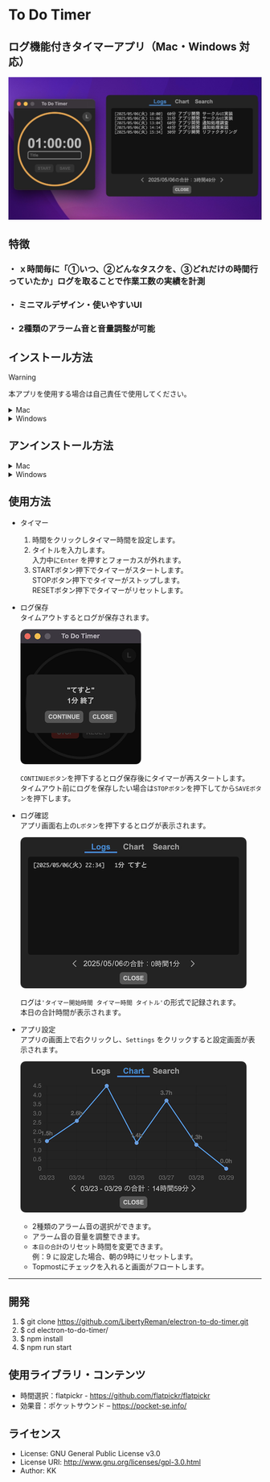 # To Do Timer

## ログ機能付きタイマーアプリ（Mac・Windows 対応）

![1](img/1.jpeg)

## 特徴

### ・ ｘ時間毎に「①いつ、②どんなタスクを、③どれだけの時間行っていたか」ログを取ることで作業工数の実績を計測

### ・ ミニマルデザイン・使いやすいUI

### ・ 2種類のアラーム音と音量調整が可能

## インストール方法

> [!WARNING]
> 本アプリを使用する場合は自己責任で使用してください。

<details>
<summary>Mac</summary>

1. **[ここから](https://liba-b.work/electron%e3%82%92%e4%bd%bf%e3%81%a3%e3%81%9f%e3%83%ad%e3%82%b0%e6%a9%9f%e8%83%bd%e4%bb%98%e3%81%8d%e3%82%bf%e3%82%a4%e3%83%9e%e3%83%bc%e3%82%a2%e3%83%97%e3%83%aa%e3%81%ae%e9%96%8b%e7%99%ba/)** インストーラー（dmgファイル）をダウンロード  
ダブルクリックでインストーラーを起動し、アイコンをドラッグしてアプリを追加
1. ターミナルを起動し、次のコマンドを実行

    `xattr -rc /Applications/To\ Do\ Timer.app; echo $?`

    `0`が出力されればインストール完了

</details>

<details>
<summary>Windows</summary>

* **[ここから](https://liba-b.work/electron%e3%82%92%e4%bd%bf%e3%81%a3%e3%81%9f%e3%83%ad%e3%82%b0%e6%a9%9f%e8%83%bd%e4%bb%98%e3%81%8d%e3%82%bf%e3%82%a4%e3%83%9e%e3%83%bc%e3%82%a2%e3%83%97%e3%83%aa%e3%81%ae%e9%96%8b%e7%99%ba/)** インストーラー（exeファイル）をダウンロード  
ダブルクリックでインストーラーを起動しアプリをインストールする  
※ システムにアプリをインストールせずに使用したい場合は、ポータブル版を使用してください。

</details>


## アンインストール方法

<details>
<summary>Mac</summary>

* アプリケーションフォルダから`To Do Timer.app`を削除する

</details>

<details>
<summary>Windows</summary>

* `プログラムの追加と削除`から`To Do Timer`を削除する

</details>

## 使用方法

* タイマー  
  1. 時間をクリックしタイマー時間を設定します。
  1. タイトルを入力します。  
  入力中に`Enter` を押すとフォーカスが外れます。
  1. STARTボタン押下でタイマーがスタートします。  
  STOPボタン押下でタイマーがストップします。  
  RESETボタン押下でタイマーがリセットします。  

* ログ保存  
  タイムアウトするとログが保存されます。  

  ![3](img/2.png)

  `CONTINUEボタン`を押下するとログ保存後にタイマーが再スタートします。  
  タイムアウト前にログを保存したい場合は`STOPボタン`を押下してから`SAVEボタン`を押下します。  

* ログ確認  
  アプリ画面右上の`Lボタン`を押下するとログが表示されます。  

  ![3](img/3.png)

  ログは`'タイマー開始時間 タイマー時間 タイトル'`の形式で記録されます。  
  本日の合計時間が表示されます。  

* アプリ設定  
  アプリの画面上で右クリックし、`Settings` をクリックすると設定画面が表示されます。  

  ![3](img/4.png)

  * 2種類のアラーム音の選択ができます。
  * アラーム音の音量を調整できます。
  * `本日の合計`のリセット時間を変更できます。  
    例：9 に設定した場合、朝の9時にリセットします。
  * Topmostにチェックを入れると画面がフロートします。

---

## 開発

1. $ git clone <https://github.com/LibertyReman/electron-to-do-timer.git>
1. $ cd electron-to-do-timer/
1. $ npm install
1. $ npm run start

## 使用ライブラリ・コンテンツ

* 時間選択：flatpickr - https://github.com/flatpickr/flatpickr
* 効果音：ポケットサウンド – https://pocket-se.info/

## ライセンス

* License: GNU General Public License v3.0
* License URI: <http://www.gnu.org/licenses/gpl-3.0.html>
* Author: KK

